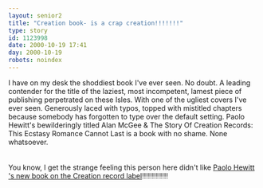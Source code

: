 ```yaml
---
layout: senior2
title: "Creation book- is a crap creation!!!!!!!"
type: story
id: 1123998
date: 2000-10-19 17:41
day: 2000-10-19
robots: noindex
---
```

<div class="quote">I have on my desk the shoddiest book I've ever seen. No doubt. A leading contender for the title of the laziest, most incompetent, lamest piece of publishing perpetrated on these Isles. With one of the ugliest covers I've ever seen. Generously laced with typos, topped with mistitled chapters because somebody has forgotten to type over the default setting. Paolo Hewitt's bewilderingly titled Alan McGee &amp; The Story Of Creation Records: This Ecstasy Romance Cannot Last is a book with no shame. None whatsoever.</div> <br/> <br/>You know, I get the strange feeling this person here didn't like <a href="http://www.tangents.co.uk/tangents/modern/creation.html">Paolo Hewitt 's new book on the Creation record label</a>!!!!!!!!!!!!!
